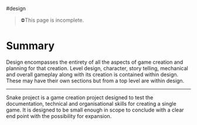#design

>⛔This page is incomplete.

# Summary
Design encompasses the entirety of all the aspects of game creation and planning for that creation. Level design, character, story telling, mechanical and overall gameplay along with its creation is contained within design. These may have their own sections but from a top level are within design.

---

Snake project is a game creation project designed to test the documentation, technical and organisational skills for creating a single game. It is designed to be small enough in scope to conclude with a clear end point with the possibility for expansion.